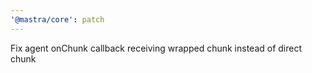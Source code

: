 ```yaml
---
'@mastra/core': patch
---
```


Fix agent onChunk callback receiving wrapped chunk instead of direct chunk

